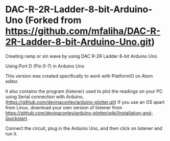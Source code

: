 # DAC-R-2R-Ladder-8-bit-Arduino-Uno (Forked from https://github.com/mfaliha/DAC-R-2R-Ladder-8-bit-Arduino-Uno.git)

Creating ramp or sin wave by using DAC R-2R Ladder 8-bit Arduino Uno

Using Port D (Pin 0-7) in Arduino Uno

This version was created specifically to work with PlatformIO on Atom editor.

It also contains the program (listener) used to plot the readings on your PC using Serial connection with Arduino. (https://github.com/devinaconley/arduino-plotter.git) If you use an OS apart from Linux, download your own version of listener from https://github.com/devinaconley/arduino-plotter/wiki/Installation-and-Quickstart .

Connect the circuit, plug in the Arduino Uno, and then click on listener and run it.
